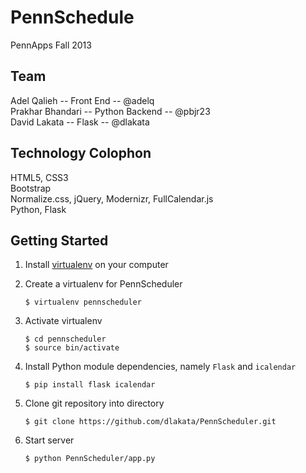 PennSchedule
=========

PennApps Fall 2013

Team
----
Adel Qalieh -- Front End -- @adelq  
Prakhar Bhandari -- Python Backend -- @pbjr23  
David Lakata -- Flask -- @dlakata  

Technology Colophon
-------------------
HTML5, CSS3  
Bootstrap  
Normalize.css, jQuery, Modernizr, FullCalendar.js  
Python, Flask  

Getting Started
---------------
1. Install [virtualenv](http://www.virtualenv.org/) on your computer
2. Create a virtualenv for PennScheduler

    ```
    $ virtualenv pennscheduler
    ```
3. Activate virtualenv

    ```
    $ cd pennscheduler
    $ source bin/activate
    ```
4. Install Python module dependencies, namely `Flask` and `icalendar`

    ```
    $ pip install flask icalendar
    ```
5. Clone git repository into directory

    ```
    $ git clone https://github.com/dlakata/PennScheduler.git
    ```
6. Start server

    ```
    $ python PennScheduler/app.py
    ```
